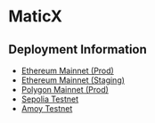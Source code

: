 # MaticX

## Deployment Information

-   [Ethereum Mainnet (Prod)](<https://github.com/stader-labs/maticX/wiki/Ethereum-Mainnet-(Prod)>)
-   [Ethereum Mainnet (Staging)](<https://github.com/stader-labs/maticX/wiki/Ethereum-Mainnet-(Staging)>)
-   [Polygon Mainnet (Prod)](<https://github.com/stader-labs/maticX/wiki/Polygon-Mainnet-(Prod)>)
-   [Sepolia Testnet](https://github.com/stader-labs/maticX/wiki/Sepolia-Testnet)
-   [Amoy Testnet](https://github.com/stader-labs/maticX/wiki/Amoy-Testnet)
